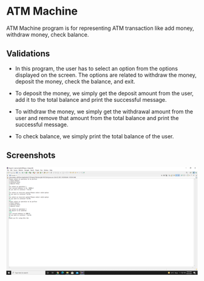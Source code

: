 
# ATM Machine

ATM Machine program is for representing ATM transaction like add money, withdraw money, check balance. 

## Validations

 * In this program, the user has to select an option from the options displayed on the screen. The options are related to withdraw the money, deposit the money, check the balance, and exit.

 * To deposit the money, we simply get the deposit amount from the user, add it to the total balance and print the successful message.

 * To withdraw the money, we simply get the withdrawal amount from the user and remove that amount from the total balance and print the successful message.

 * To check balance, we simply print the total balance of the user.
## Screenshots

![App Screenshot](https://github.com/Karishma290395/ATM/blob/main/ATM%20Program.png)

  